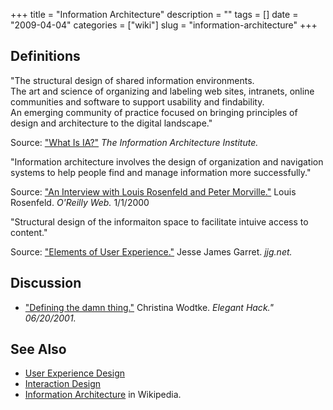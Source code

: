 +++
title = "Information Architecture"
description = ""
tags = []
date = "2009-04-04"
categories = ["wiki"]
slug = "information-architecture"
+++


 

<h2 id="toc0">Definitions</h2>
<p>&quot;The structural design of shared information environments.<br />
The art and science of organizing and labeling web sites, intranets, online communities and software to support usability and findability.<br />
An emerging community of practice focused on bringing principles of design and architecture to the digital landscape.&quot;</p>

<p>Source: <a href="http://iainstitute.org/en/learn/resources/what_is_ia.php">&quot;What Is IA?&quot;</a> <em>The Information Architecture Institute.</em></p>

<p>&quot;Information architecture involves the design of organization and navigation systems to help people find and manage information more successfully.&quot;</p>

<p>Source: <a href="http://www.oreillynet.com/pub/a/oreilly/web/news/infoarch_0100.html">&quot;An Interview with Louis Rosenfeld and Peter Morville.&quot;</a> Louis Rosenfeld. <em>O'Reilly Web.</em> 1/1/2000</p>

<p>&quot;Structural design of the informaiton space to facilitate intuive access to content.&quot;</p>

<p>Source: <a href="http://www.jjg.net/ia/">&quot;Elements of User Experience.&quot;</a> Jesse James Garret. <em>jjg.net.</em></p>


<h2 id="toc1">Discussion</h2>
<ul>
    <li> <a href="http://www.eleganthack.com/blog/archives/00000069.html">&quot;Defining the damn thing.&quot;</a> Christina Wodtke. <em>Elegant Hack.&quot; 06/20/2001.</li>
</ul>

</em>
<h2 id="toc2">See Also</h2>
<ul>
    <li> <a class="" href="user-experience-design.html">User Experience Design</a> </li>
    <li> <a class="" href="interaction-design.html">Interaction Design</a></li>
    <li> <a href="http://en.wikipedia.org/wiki/Information_architecture">Information Architecture</a> in Wikipedia.</li>
</ul>


